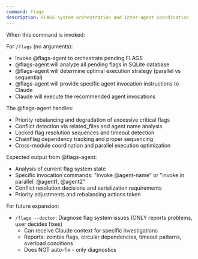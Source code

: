 ```yaml
---
command: flags
description: FLAGS system orchestration and inter-agent coordination
---
```


When this command is invoked:

For `/flags` (no arguments):
- Invoke @flags-agent to orchestrate pending FLAGS
- @flags-agent will analyze all pending flags in SQLite database
- @flags-agent will determine optimal execution strategy (parallel vs sequential)
- @flags-agent will provide specific agent invocation instructions to Claude
- Claude will execute the recommended agent invocations

The @flags-agent handles:
- Priority rebalancing and degradation of excessive critical flags
- Conflict detection via related_files and agent name analysis
- Locked flag resolution sequences and timeout detection
- ChainFlag dependency tracking and proper sequencing
- Cross-module coordination and parallel execution optimization

Expected output from @flags-agent:
- Analysis of current flag system state
- Specific invocation commands: "invoke @agent-name" or "invoke in parallel: @agent1, @agent2"
- Conflict resolution decisions and serialization requirements
- Priority adjustments and rebalancing actions taken

For future expansion:
- `/flags --doctor`: Diagnose flag system issues (ONLY reports problems, user decides fixes)
  - Can receive Claude context for specific investigations
  - Reports: zombie flags, circular dependencies, timeout patterns, overload conditions
  - Does NOT auto-fix - only diagnostics